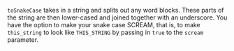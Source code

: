 `toSnakeCase` takes in a string and splits out any word blocks. These parts of the string are then lower-cased and joined together with an underscore. You have the option to make your snake case SCREAM, that is, to make `this_string` to look like `THIS_STRING` by passing in `true` to the `scream` parameter.